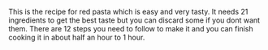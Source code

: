 This is the recipe for red pasta which is easy and very tasty.
It needs 21 ingredients to get the best taste but you can discard some if you dont want them.
There are 12 steps you need to follow to make it and you can finish cooking it in about half an hour to 1 hour.